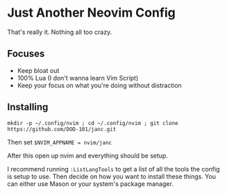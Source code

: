 # Just Another Neovim Config

That's really it. Nothing all too crazy.

## Focuses

- Keep bloat out
- 100% Lua (I don't wanna learn Vim Script)
- Keep your focus on what you're doing without distraction

## Installing

`mkdir -p ~/.config/nvim ; cd ~/.config/nvim ; git clone https://github.com/DOD-101/janc.git`

Then set `$NVIM_APPNAME = nvim/janc`

After this open up nvim and everything should be setup.

I recommend running `:ListLangTools` to get a list of all the tools the config is setup to use.
Then decide on how you want to install these things.
You can either use Mason or your system's package manager.
